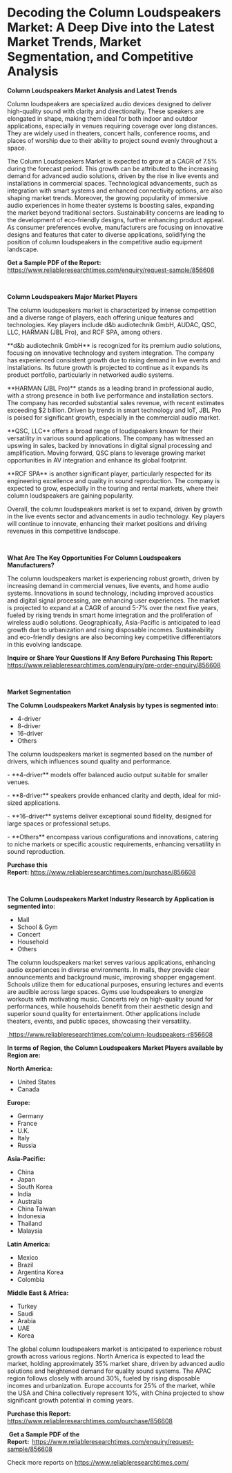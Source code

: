 <p><h1>Decoding the Column Loudspeakers Market: A Deep Dive into the Latest Market Trends, Market Segmentation, and Competitive Analysis</h1></p><p><strong>Column Loudspeakers Market Analysis and Latest Trends</strong></p>
<p><p>Column loudspeakers are specialized audio devices designed to deliver high-quality sound with clarity and directionality. These speakers are elongated in shape, making them ideal for both indoor and outdoor applications, especially in venues requiring coverage over long distances. They are widely used in theaters, concert halls, conference rooms, and places of worship due to their ability to project sound evenly throughout a space.</p><p>The Column Loudspeakers Market is expected to grow at a CAGR of 7.5% during the forecast period. This growth can be attributed to the increasing demand for advanced audio solutions, driven by the rise in live events and installations in commercial spaces. Technological advancements, such as integration with smart systems and enhanced connectivity options, are also shaping market trends. Moreover, the growing popularity of immersive audio experiences in home theater systems is boosting sales, expanding the market beyond traditional sectors. Sustainability concerns are leading to the development of eco-friendly designs, further enhancing product appeal. As consumer preferences evolve, manufacturers are focusing on innovative designs and features that cater to diverse applications, solidifying the position of column loudspeakers in the competitive audio equipment landscape.</p></p>
<p><strong>Get a Sample PDF of the Report:&nbsp;</strong> <a href="https://www.reliableresearchtimes.com/enquiry/request-sample/856608?utm_campaign=2040&utm_medium=2&utm_source=Github&utm_content=ia&utm_term=06022025&utm_id=column-loudspeakers">https://www.reliableresearchtimes.com/enquiry/request-sample/856608</a></p>
<p>&nbsp;</p>
<p><strong>Column Loudspeakers Major Market Players</strong></p>
<p><p>The column loudspeakers market is characterized by intense competition and a diverse range of players, each offering unique features and technologies. Key players include d&b audiotechnik GmbH, AUDAC, QSC, LLC, HARMAN (JBL Pro), and RCF SPA, among others.</p><p>**d&b audiotechnik GmbH** is recognized for its premium audio solutions, focusing on innovative technology and system integration. The company has experienced consistent growth due to rising demand in live events and installations. Its future growth is projected to continue as it expands its product portfolio, particularly in networked audio systems.</p><p>**HARMAN (JBL Pro)** stands as a leading brand in professional audio, with a strong presence in both live performance and installation sectors. The company has recorded substantial sales revenue, with recent estimates exceeding $2 billion. Driven by trends in smart technology and IoT, JBL Pro is poised for significant growth, especially in the commercial audio market.</p><p>**QSC, LLC** offers a broad range of loudspeakers known for their versatility in various sound applications. The company has witnessed an upswing in sales, backed by innovations in digital signal processing and amplification. Moving forward, QSC plans to leverage growing market opportunities in AV integration and enhance its global footprint.</p><p>**RCF SPA** is another significant player, particularly respected for its engineering excellence and quality in sound reproduction. The company is expected to grow, especially in the touring and rental markets, where their column loudspeakers are gaining popularity.</p><p>Overall, the column loudspeakers market is set to expand, driven by growth in the live events sector and advancements in audio technology. Key players will continue to innovate, enhancing their market positions and driving revenues in this competitive landscape.</p></p>
<p>&nbsp;</p>
<p><strong>What Are The Key Opportunities For Column Loudspeakers Manufacturers?</strong></p>
<p><p>The column loudspeakers market is experiencing robust growth, driven by increasing demand in commercial venues, live events, and home audio systems. Innovations in sound technology, including improved acoustics and digital signal processing, are enhancing user experiences. The market is projected to expand at a CAGR of around 5-7% over the next five years, fueled by rising trends in smart home integration and the proliferation of wireless audio solutions. Geographically, Asia-Pacific is anticipated to lead growth due to urbanization and rising disposable incomes. Sustainability and eco-friendly designs are also becoming key competitive differentiators in this evolving landscape.</p></p>
<p><strong>Inquire or Share Your Questions If Any Before Purchasing This Report:</strong> <a href="https://www.reliableresearchtimes.com/enquiry/pre-order-enquiry/856608?utm_campaign=2040&utm_medium=2&utm_source=Github&utm_content=ia&utm_term=06022025&utm_id=column-loudspeakers">https://www.reliableresearchtimes.com/enquiry/pre-order-enquiry/856608</a></p>
<p>&nbsp;</p>
<p><strong>Market Segmentation</strong></p>
<p><strong>The Column Loudspeakers Market Analysis by types is segmented into:</strong></p>
<p><ul><li>4-driver</li><li>8-driver</li><li>16-driver</li><li>Others</li></ul></p>
<p><p>The column loudspeakers market is segmented based on the number of drivers, which influences sound quality and performance. </p><p>- **4-driver** models offer balanced audio output suitable for smaller venues.  </p><p>- **8-driver** speakers provide enhanced clarity and depth, ideal for mid-sized applications.  </p><p>- **16-driver** systems deliver exceptional sound fidelity, designed for large spaces or professional setups.  </p><p>- **Others** encompass various configurations and innovations, catering to niche markets or specific acoustic requirements, enhancing versatility in sound reproduction.</p></p>
<p><strong>Purchase this Report:&nbsp;</strong><a href="https://www.reliableresearchtimes.com/purchase/856608?utm_campaign=2040&utm_medium=2&utm_source=Github&utm_content=ia&utm_term=06022025&utm_id=column-loudspeakers">https://www.reliableresearchtimes.com/purchase/856608</a></p>
<p>&nbsp;</p>
<p><strong>The Column Loudspeakers Market Industry Research by Application is segmented into:</strong></p>
<p><ul><li>Mall</li><li>School & Gym</li><li>Concert</li><li>Household</li><li>Others</li></ul></p>
<p><p>The column loudspeakers market serves various applications, enhancing audio experiences in diverse environments. In malls, they provide clear announcements and background music, improving shopper engagement. Schools utilize them for educational purposes, ensuring lectures and events are audible across large spaces. Gyms use loudspeakers to energize workouts with motivating music. Concerts rely on high-quality sound for performances, while households benefit from their aesthetic design and superior sound quality for entertainment. Other applications include theaters, events, and public spaces, showcasing their versatility.</p></p>
<p><a href="https://www.reliableresearchtimes.com/column-loudspeakers-r856608?utm_campaign=2040&utm_medium=2&utm_source=Github&utm_content=ia&utm_term=06022025&utm_id=column-loudspeakers">&nbsp;https://www.reliableresearchtimes.com/column-loudspeakers-r856608</a></p>
<p><strong>In terms of Region, the Column Loudspeakers Market Players available by Region are:</strong></p>
<p>
    <p> <strong> North America: </strong>
        <ul>
            <li>United States</li>
            <li>Canada</li>
        </ul>
        </p> 
    <p> <strong> Europe: </strong>
        <ul>
            <li>Germany</li>
            <li>France</li>
            <li>U.K.</li>
            <li>Italy</li>
            <li>Russia</li>
        </ul>
        </p> 
    <p> <strong> Asia-Pacific: </strong>
        <ul>
            <li>China</li>
            <li>Japan</li>
            <li>South Korea</li>
            <li>India</li>
            <li>Australia</li>
            <li>China Taiwan</li>
            <li>Indonesia</li>
            <li>Thailand</li>
            <li>Malaysia</li>
        </ul>
        </p> 
    <p> <strong> Latin America: </strong>
        <ul>
            <li>Mexico</li>
            <li>Brazil</li>
            <li>Argentina Korea</li>
            <li>Colombia</li>
        </ul>
        </p> 
    <p> <strong> Middle East & Africa: </strong>
        <ul>
            <li>Turkey</li>
            <li>Saudi</li>
            <li>Arabia</li>
            <li>UAE</li>
            <li>Korea</li>
        </ul>
    </p>
    </p>
<p><p>The global column loudspeakers market is anticipated to experience robust growth across various regions. North America is expected to lead the market, holding approximately 35% market share, driven by advanced audio solutions and heightened demand for quality sound systems. The APAC region follows closely with around 30%, fueled by rising disposable incomes and urbanization. Europe accounts for 25% of the market, while the USA and China collectively represent 10%, with China projected to show significant growth potential in coming years.</p></p>
<p><strong>Purchase this Report: </strong><a href="https://www.reliableresearchtimes.com/purchase/856608?utm_campaign=2040&utm_medium=2&utm_source=Github&utm_content=ia&utm_term=06022025&utm_id=column-loudspeakers">https://www.reliableresearchtimes.com/purchase/856608</a></p>
<p>&nbsp;<strong>Get a Sample PDF of the Report:&nbsp;&nbsp;</strong><a href="https://www.reliableresearchtimes.com/enquiry/request-sample/856608?utm_campaign=2040&utm_medium=2&utm_source=Github&utm_content=ia&utm_term=06022025&utm_id=column-loudspeakers">https://www.reliableresearchtimes.com/enquiry/request-sample/856608</a></p>
<p><strong></strong></p>
<p>Check more reports on <a href="https://www.reliableresearchtimes.com/?utm_campaign=2040&utm_medium=2&utm_source=Github&utm_content=ia&utm_term=06022025&utm_id=column-loudspeakers">https://www.reliableresearchtimes.com/</a></p>